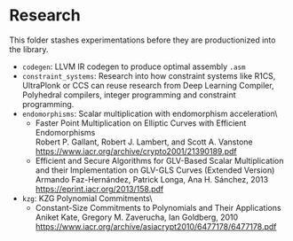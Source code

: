 # Research

This folder stashes experimentations before they are productionized into the library.

- `codegen`: LLVM IR codegen to produce optimal assembly `.asm`
- `constraint_systems`: Research into how constraint systems like R1CS, UltraPlonk or CCS can reuse research from Deep Learning Compiler, Polyhedral compilers, integer programming and constraint programming.
- `endomorphisms`: Scalar multiplication with endomorphism acceleration\
  - Faster Point Multiplication on Elliptic Curves with Efficient Endomorphisms\
    Robert P. Gallant, Robert J. Lambert, and Scott A. Vanstone
    https://www.iacr.org/archive/crypto2001/21390189.pdf
  - Efficient and Secure Algorithms for GLV-Based Scalar Multiplication and their Implementation on GLV-GLS Curves (Extended Version)\
    Armando Faz-Hernández, Patrick Longa, Ana H. Sánchez, 2013\
    https://eprint.iacr.org/2013/158.pdf
- `kzg`: KZG Polynomial Commitments\
  - Constant-Size Commitments to Polynomials and Their Applications\
    Aniket Kate, Gregory M. Zaverucha, Ian Goldberg, 2010\
    https://www.iacr.org/archive/asiacrypt2010/6477178/6477178.pdf
